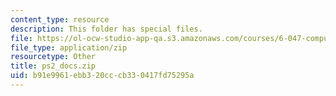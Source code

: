 ```yaml
---
content_type: resource
description: This folder has special files.
file: https://ol-ocw-studio-app-qa.s3.amazonaws.com/courses/6-047-computational-biology-fall-2015/b91e9961ebb320cccb330417fd75295a_ps2_docs.zip
file_type: application/zip
resourcetype: Other
title: ps2_docs.zip
uid: b91e9961-ebb3-20cc-cb33-0417fd75295a
---
```

